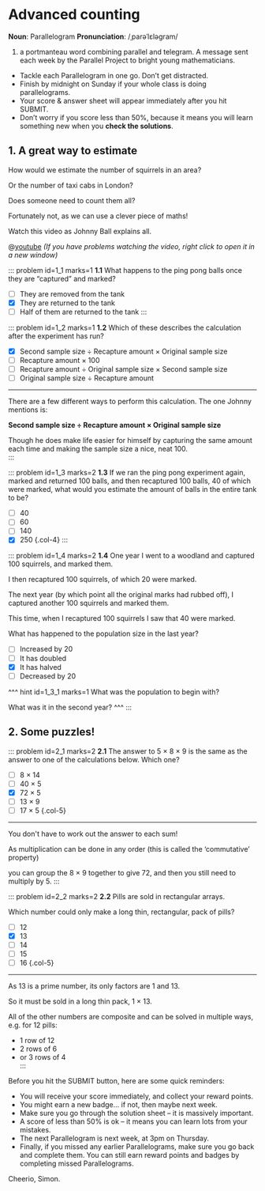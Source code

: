 # Advanced counting

<div class="dictionary">

__Noun__: Parallelogram
__Pronunciation__: /ˌparəˈlɛləɡram/

1. a portmanteau word combining parallel and telegram. A message sent each
week by the Parallel Project to bright young mathematicians.

</div>

*	Tackle each Parallelogram in one go. Don’t get distracted.
*	Finish by midnight on Sunday if your whole class is doing parallelograms.
*	Your score & answer sheet will appear immediately after you hit SUBMIT.
*	Don’t worry if you score less than 50%, because it means you will learn something new when you __check the solutions__.


## 1. A great way to estimate

How would we estimate the number of squirrels in an area?  

Or the number of taxi cabs in London?  

Does someone need to count them all?  

Fortunately not, as we can use a clever piece of maths!  

Watch this video as Johnny Ball explains all.  

@[youtube](tyX79mPm2xY?rel=0) _(If you have problems watching the video, right click to open it in a new window)_  

::: problem id=1_1 marks=1
__1.1__ What happens to the ping pong balls once they are “captured” and marked?  

* [ ] They are removed from the tank
* [x] They are returned to the tank
* [ ] Half of them are returned to the tank
:::

::: problem id=1_2 marks=1
__1.2__ Which of these describes the calculation after the experiment has run?

* [x] Second sample size ÷ Recapture amount × Original sample size
* [ ] Recapture amount × 100
* [ ] Recapture amount ÷ Original sample size × Second sample size
* [ ] Original sample size ÷ Recapture amount

--- 

There are a few different ways to perform this calculation. The one Johnny mentions is:  

__Second sample size ÷ Recapture amount × Original sample size__  

Though he does make life easier for himself by capturing the same amount each time and making the sample size a nice, neat 100.  
:::

::: problem id=1_3 marks=2
__1.3__ If we ran the ping pong experiment again, marked and returned 100 balls, and then recaptured 100 balls, 40 of which were marked, what would you estimate the amount of balls in the entire tank to be?  

* [ ] 40
* [ ] 60
* [ ] 140
* [x] 250
{.col-4}
:::

::: problem id=1_4 marks=2
__1.4__ One year I went to a woodland and captured 100 squirrels, and marked them.  

I then recaptured 100 squirrels, of which 20 were marked.  

The next year (by which point all the original marks had rubbed off), I captured another 100 squirrels and marked them.  

This time, when I recaptured 100 squirrels I saw that 40 were marked.  

What has happened to the population size in the last year?  

* [ ] Increased by 20
* [ ] It has doubled
* [x] It has halved
* [ ] Decreased by 20

^^^ hint id=1_3_1 marks=1 
What was the population to begin with?  

What was it in the second year?
^^^
:::


## 2. Some puzzles!

::: problem id=2_1 marks=2
__2.1__ The answer to 5 × 8 × 9 is the same as the answer to one of the calculations below. Which one?

* [ ] 8 × 14
* [ ] 40 × 5
* [x] 72 × 5
* [ ] 13 × 9
* [ ] 17 × 5
{.col-5}

---
You don't have to work out the answer to each sum!  

As multiplication can be done in any order (this is called the ‘commutative’ property)  

you can group the 8 × 9 together to give 72, and then you still need to multiply by 5.
:::

::: problem id=2_2 marks=2
__2.2__ Pills are sold in rectangular arrays.  

Which number could only make a long thin, rectangular, pack of pills?  

* [ ] 12
* [x] 13
* [ ] 14
* [ ] 15
* [ ] 16
{.col-5}

---

As 13 is a prime number, its only factors are 1 and 13.  

So it must be sold in a long thin pack, 1 × 13.  

All of the other numbers are composite and can be solved in multiple ways, e.g. for 12 pills:  

* 1 row of 12  
* 2 rows of 6  
* or 3 rows of 4  
:::


Before you hit the SUBMIT button, here are some quick reminders:

*	You will receive your score immediately, and collect your reward points.
*	You might earn a new badge... if not, then maybe next week.
*	Make sure you go through the solution sheet – it is massively important.
*	A score of less than 50% is ok – it means you can learn lots from your mistakes.
*	The next Parallelogram is next week, at 3pm on Thursday.
*	Finally, if you missed any earlier Parallelograms, make sure you go back and complete them. You can still earn reward points and badges by completing missed Parallelograms.

Cheerio,
Simon.